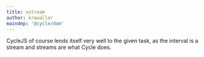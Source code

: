 ```yaml
---
title: xstream
author: krawaller
maindep: '@cycle/dom'
---
```


CycleJS of course lends itself very well to the given task, as the interval is a stream and streams are what Cycle does.